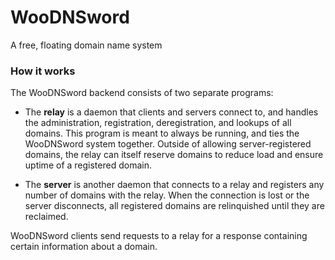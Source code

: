 # WooDNSword

A free, floating domain name system

### How it works

The WooDNSword backend consists of two separate programs:

+ The **relay** is a daemon that clients and servers connect to, and handles the
  administration, registration, deregistration, and lookups of all domains.
  This program is meant to always be running, and ties the WooDNSword system
  together. Outside of allowing server-registered domains, the relay can itself
  reserve domains to reduce load and ensure uptime of a registered domain.

+ The **server** is another daemon that connects to a relay and registers any
  number of domains with the relay. When the connection is lost or the server
  disconnects, all registered domains are relinquished until they are
  reclaimed.
 
WooDNSword clients send requests to a relay for a response containing certain
information about a domain.
